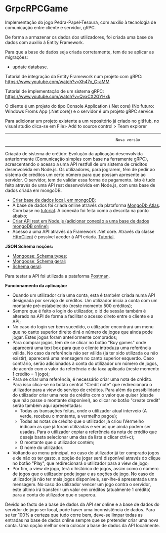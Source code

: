 # GrpcRPCGame
Implementação do jogo Pedra-Papel-Tesoura, com auxilio à tecnologia de comunicação entre cliente e servidor, gRPC.

De forma a armazenar os dados dos utilizadores, foi criada uma base de dados com auxilio à Entity Framework.

Para que a base de dados seja criada corretamente, tem de se aplicar as migrações:
- update database.

Tutorial de integração da Entity Framework num projeto com gRPC: https://www.youtube.com/watch?v=Xh47x_C-aMM

Tutorial de implementação de um sistema gRPC: https://www.youtube.com/watch?v=QyxCX2GYHxk

O cliente é um projeto do tipo Console Application (.Net core) (No futuro: Windows Froms App (.Net core)) e o servidor é um projeto gRPC service.

Para adicionar um projeto existente a um repositório já criado no gitHub, no visual studio clica-se em File> Add to source control > Team explorer

*********************************************************************************************************
                                                      Nova versão
*********************************************************************************************************

Criação de sistema de crétido: Evolução da aplicação desenvolvida anteriormente (Comunicação simples com base na ferramente gRPC), acrescentando o acesso a uma API restfull de um sistema de créditos desenvolvida em Node.js. Os utilizadores, para jograrem, têm de pedir ao sistema de créditos um certo número para que possam apresente ao servidor. O servidor, tem de validar essa forma de pagamento. Isto é tudo feito através de uma API rest desenvolvida em Node.js, com uma base de dados criada em mongoDB.

- [Criar base de dados local, em mongoDB;](https://www.youtube.com/watch?v=wM7NJtQ0F6U)
- A base de dados foi criada online através da plataforma [MongoDb Atlas](https://account.mongodb.com/account/login?signedOut=true). Com base no [tutorial](https://www.youtube.com/watch?v=KKyag6t98g8). A conexão foi feita como a descrita na ponto abaixo;
- [Criar API rest em Node.js (adicionar conexão a uma base de dados mongoDB online)](https://www.youtube.com/watch?v=vjf774RKrLc);
- Acesso a uma API através da Framework .Net core. Através da classe [HttpClient](https://docs.microsoft.com/en-us/dotnet/api/system.net.http.httpclient?view=netcore-3.1) é possível aceder à API criada. [Tutorial](https://www.yogihosting.com/aspnet-core-consume-api/).


**JSON Schema noções:**
- [Mongoose: Schema types](https://mongoosejs.com/docs/4.x/docs/schematypes.html);
- [Mongoose: Schema geral](https://mongoosejs.com/docs/guide.html);
- [Schema geral](https://json-schema.org/understanding-json-schema/).


Para testar a API foi utilizada a pataforma [Postman](https://www.postman.com/).


**Funcionamento da aplicação:**
- Quando um utilizador cria uma conta, esta é também criada numa API designada por serviço de créditos. Um utilizador inicia a conta com um montante pré-estabelecido (neste momento 500 créditos);
- Sempre que é feito o login do utilizador, o id de sessão também é alterado na API de forma a facilitar o acesso direto entre o cliente e a API;
- No caso do login ser bem sucedido, o utilizador encontrará um menu que no canto superior direito dirá o número de jogos que ainda pode jogar. Estes jogos foram anteriormente comprados;
- Para comprar jogos, tem de se clicar no botão "Buy games" onde aparecerá uma text box para que o cliente introduza uma referência válida. No caso da referência não ser válida (já ter sido utilizada ou não existir), aparecerá uma mensagem no canto superior esquerdo. Caso contrário, serão adicionados à conta do utilizador um número de jogos, de acordo com o valor da referência e da taxa aplicada (neste momento 1 crédito = 1 jogo);
- Para se criar uma referência, é necessário criar uma nota de crédito. Para isso clica-se no botão central "Credit note" que redirecionará o utilizador para a view do serviço de créditos. Para além da possibilidade do utilizador criar uma nota de crédito com o valor que quiser (desde que não passe o montante disponível), ao clicar no botão "create credit" serão também aqui apresentadas:
  - Todas as transações feitas, onde o utilizador atual interveio (A verde, recebeu o montante, a vermelho pagou);
  - Todas as notas de crédito que o utilizador já criou (Vermelho indicam as que já foram utilizadas e ver as que ainda podem ser usadas. Para o utilizador copiar a referência da nota de crédito que deseja basta selecionar uma das da lista e clicar ctrl+c);
  - O montante que o utilizador contém;
  - O nome do utilizador.
- Voltando ao menu principal, no caso do utilizador já ter comprado jogos e de não os ter gasto, a opção de jogar será disponível através do clique no botão "Play", que redirecionará o utilizador para a view de jogo;
- Por fim, a view de jogo, terá o histórico de jogos, assim como o número de jogos que o utilizador pode jogar e as opções de jogo. No caso do utilizador já não ter mais jogos disponíveis, ser-lhe-á apresentada uma mensagem. No caso do utilizador vencer um jogo contra o servidor, este último irá transferir um valor em créditos (atualmente 1 crédito) para a conta do utilizador que o superou.


Devido ao facto de a base de dados da API ser online e a base de dados do servidor de jogo ser local, pode haver uma inconsistência de dados. Para se ter 100% a certeza que tudo corre bem, deve-se limpar todas as entradas na base de dados online sempre que se pretender criar uma nova conta. Uma opção melhor seria colocar a base de dados da API localmente.
